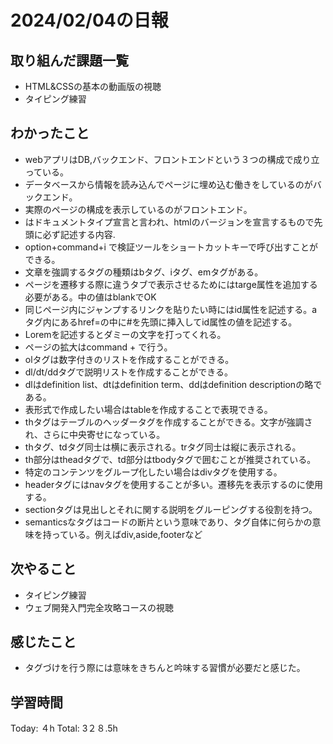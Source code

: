 # 2024/02/04の日報
## 取り組んだ課題一覧
* HTML&CSSの基本の動画版の視聴
* タイピング練習
## わかったこと
* webアプリはDB,バックエンド、フロントエンドという３つの構成で成り立っている。
* データベースから情報を読み込んでページに埋め込む働きをしているのがバックエンド。
* 実際のページの構成を表示しているのがフロントエンド。
* <!DOCTYPE html>はドキュメントタイプ宣言と言われ、htmlのバージョンを宣言するもので先頭に必ず記述する内容.
* option+command+i で検証ツールをショートカットキーで呼び出すことができる。
* 文章を強調するタグの種類はbタグ、iタグ、emタグがある。
*  ページを遷移する際に違うタブで表示させるためにはtarge属性を追加する必要がある。中の値はblankでOK
*  同じページ内にジャンプするリンクを貼りたい時にはid属性を記述する。aタグ内にあるhref=の中に#を先頭に挿入してid属性の値を記述する。
*  Loremを記述するとダミーの文字を打ってくれる。
*  ページの拡大はcommand + で行う。
*  olタグは数字付きのリストを作成することができる。
*  dl/dt/ddタグで説明リストを作成することができる。
  *  dlはdefinition list、dtはdefinition term、ddはdefinition descriptionの略である。
*  表形式で作成したい場合はtableを作成することで表現できる。
*  thタグはテーブルのヘッダータグを作成することができる。文字が強調され、さらに中央寄せになっている。
*  thタグ、tdタグ同士は横に表示される。trタグ同士は縦に表示される。
*  th部分はtheadタグで、td部分はtbodyタグで囲むことが推奨されている。
*  特定のコンテンツをグループ化したい場合はdivタグを使用する。
*  headerタグにはnavタグを使用することが多い。遷移先を表示するのに使用する。
*  sectionタグは見出しとそれに関する説明をグルーピングする役割を持つ。
*  semanticsなタグはコードの断片という意味であり、タグ自体に何らかの意味を持っている。例えばdiv,aside,footerなど   
## 次やること
* タイピング練習
* ウェブ開発入門完全攻略コースの視聴
## 感じたこと
* タグづけを行う際には意味をきちんと吟味する習慣が必要だと感じた。
## 学習時間
Today: ４h
Total: 3２８.5h
